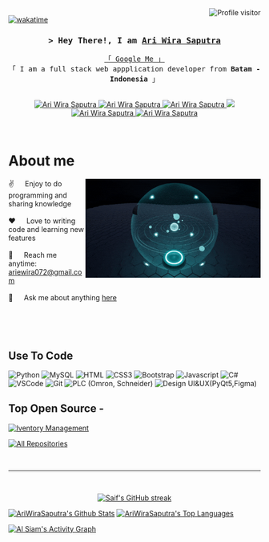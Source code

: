 <!--
<h2 align="center">
  Welcome to Ari Wira Saputra World!
  <img src="https://media.giphy.com/media/hvRJCLFzcasrR4ia7z/giphy.gif" width="28">
</h2>
-->

<!--
<p align="center">
  <a href="https://github.com/AriWiraSaputra"><img src="https://readme-typing-svg.herokuapp.com/?lines=Self%20Taught%20Programmer;Front%20End%20Developer;1.5%2B%20years%20of%20coding%20experience;Always%20learning%20new%20things&center=true&width=380&height=45"></a>
</p>

 -->

<a href="https://komarev.com/ghpvc/?username=AriWiraSaputra">
  <img align="right" src="https://komarev.com/ghpvc/?username=AriWiraSaputra&label=Visitors&color=0e75b6&style=flat" alt="Profile visitor" />
</a>


[![wakatime](https://wakatime.com/badge/user/eebb3dd8-d9b2-40de-9b88-6fd6cac99dbc.svg)](https://wakatime.com/@eebb3dd8-d9b2-40de-9b88-6fd6cac99dbc)

<!-- Intro  -->
<h3 align="center">
        <samp>&gt; Hey There!, I am
                <b><a target="_blank" href="https://http://hoa.my.id/Portfolio/">Ari Wira Saputra</a></b>
        </samp>
</h3>


<p align="center"> 
  <samp>
    <a href="https://www.google.com/search?q=Arie+Wira+Saputra">「 Google Me 」</a>
    <br>
    「 I am a full stack web appplication developer from <b>Batam - Indonesia</b> 」
    <br>
    <br>
  </samp>
</p>

<p align="center">
 <a href="http://hoa.my.id/Portfolio/" target="blank">
  <img src="https://img.shields.io/badge/Website-DC143C?style=for-the-badge&logo=medium&logoColor=white" alt="Ari Wira Saputra" />
 </a>
 <a href="https://www.linkedin.com/in/ari-saputra-121383170" target="_blank">
  <img src="https://img.shields.io/badge/LinkedIn-0077B5?style=for-the-badge&logo=linkedin&logoColor=white" alt="Ari Wira Saputra"/>
 </a>
 <a href="https://dev.to/ariwirasaputra" target="_blank">
  <img src="https://img.shields.io/badge/dev.to-0A0A0A?style=for-the-badge&logo=dev.to&logoColor=white" alt="Ari Wira Saputra" />
 </a>
 <a href="https://twitter.com/arieewira?t=xTL6gRl-eAlGZrvoHc-30A&s=09" target="_blank">
  <img src="https://img.shields.io/badge/Twitter-1DA1F2?style=for-the-badge&logo=twitter&logoColor=white" />
 </a>
 <a href="https://www.instagram.com/ariewira/" target="_blank">
  <img src="https://img.shields.io/badge/Instagram-fe4164?style=for-the-badge&logo=instagram&logoColor=white" alt="Ari Wira Saputra" />
 </a> 
 <a href="https://www.facebook.com/arie.wira.35" target="_blank">
  <img src="https://img.shields.io/badge/Facebook-20BEFF?&style=for-the-badge&logo=facebook&logoColor=white" alt="Ari Wira Saputra"  />
  </a> 
</p>
<br />

<!-- About Section -->
 # About me
 
<p>
 <img align="right" width="350" src="/assets/programming.gif" alt="Coding gif" />
  
 ✌️ &emsp; Enjoy to do programming and sharing knowledge <br/><br/>
 ❤️ &emsp; Love to writing code and learning new features<br/><br/>
 📧 &emsp; Reach me anytime: ariewira072@gmail.com<br/><br/>
 💬 &emsp; Ask me about anything [here](https://github.com/AriWiraSaputra/AriWiraSaputra/issues)

</p>

<br/>
<br/>
<br/>

## Use To Code
![Python](https://img.shields.io/badge/python-blue?style=for-the-badge&labelColor=yellow&logo=python&logoColor=)
![MySQL](https://img.shields.io/badge/MySQL-blue?style=for-the-badge&labelColor=white&logo=mysql&logoColor=)
![HTML](https://img.shields.io/badge/HTML5-E34F26?style=for-the-badge&logo=html5&logoColor=white)
![CSS3](https://img.shields.io/badge/CSS3-1572B6?style=for-the-badge&logo=css3&logoColor=white)
![Bootstrap](https://img.shields.io/badge/Bootstrap-563D7C?style=for-the-badge&logo=bootstrap&logoColor=white)
![Javascript](https://img.shields.io/badge/Javascript-F0DB4F?style=for-the-badge&labelColor=black&logo=javascript&logoColor=F0DB4F)
![C#](https://img.shields.io/badge/Csharp-white?style=for-the-badge&labelColor=8A2BE2&logo=c#&logoColor=white+)
![VSCode](https://img.shields.io/badge/Visual_Studio-0078d7?style=for-the-badge&logo=visual%20studio&logoColor=white)
![Git](https://img.shields.io/badge/Git-F05032?style=for-the-badge&logo=git&logoColor=white)
![PLC (Omron, Schneider)](https://img.shields.io/badge/PLC%20(Omron%20schneider)-black?style=for-the-badge&labelColor=)
![Design UI&UX(PyQt5,Figma)](https://img.shields.io/badge/UI&UX%20(PyQt5%20Figma)-black?style=for-the-badge&labelColor=)
<br/>

## Top Open Source -
[![Iventory Management](https://github-readme-stats.vercel.app/api/pin/?username=ariwirasaputra&repo=Inventory-Management&border_color=7F3FBF&bg_color=0D1117&title_color=C9D1D9&text_color=8B949E&icon_color=7F3FBF)](https://github.com/AriWiraSaputra/Inventory-Management)


<p align="left">
  <a href="https://github.com/AriWiraSaputra?tab=repositories" target="_blank"><img alt="All Repositories" title="All Repositories" src="https://img.shields.io/badge/-All%20Repos-2962FF?style=for-the-badge&logo=koding&logoColor=white"/></a>
</p>

<br/>
<hr/>
<br/>

<p align="center">
  <a href="https://github.com/AriWiraSaputra">
    <img src="https://github-readme-streak-stats.herokuapp.com/?user=AriWiraSaputra&theme=radical&border=7F3FBF&background=0D1117" alt="Saif's GitHub streak"/>
  </a>
</p>

<a> 
    <a href="https://github.com/AriWiraSaputra"><img alt="AriWiraSaputra's Github Stats" src="https://denvercoder1-github-readme-stats.vercel.app/api?username=AriWiraSaputra&show_icons=true&count_private=true&theme=react&border_color=7F3FBF&bg_color=0D1117&title_color=F85D7F&icon_color=F8D866" height="192px" width="49.5%"/></a>
  <a href="https://github.com/AriWiraSaputra"><img alt="AriWiraSaputra's Top Languages" src="https://denvercoder1-github-readme-stats.vercel.app/api/top-langs/?username=AriWiraSaputra&langs_count=8&layout=compact&theme=react&border_color=7F3FBF&bg_color=0D1117&title_color=F85D7F&icon_color=F8D866" height="192px" width="49.5%"/></a>
  <br/>
</a>

<a href="https://github.com/AriWiraSaputra"><img alt="Al Siam's Activity Graph" src="https://github-readme-activity-graph.cyclic.app/graph?username=AriWiraSaputra&bg_color=0D1117&color=FFFFFF&line=7F3FBF&point=FFFFFF&border_color=7F3FBF" /></a>
